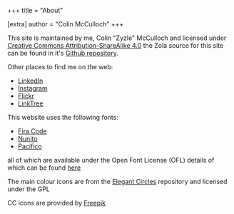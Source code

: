 +++
title = "About"

[extra]
author = "Colin McCulloch"
+++

This site is maintained by me, Colin "Zyzle" McCulloch and licensed under [Creative Commons Attribution-ShareAlike 4.0](https://creativecommons.org/licenses/by-sa/4.0/) the Zola source for this site can be found in it's [Github repository](https://github.com/Zyzle/zyzle.github.io).

Other places to find me on the web:

  * [LinkedIn](https://www.linkedin.com/in/colinmcculloch)
  * [Instagram](https://www.instagram.com/zyzle2501/)
  * [Flickr](https://flickr.com/photos/zyzle/)
  * [LinkTree](https://linktr.ee/zyzle)

This website uses the following fonts:

* [Fira Code](https://github.com/tonsky/FiraCode)
* [Nunito](https://github.com/googlefonts/nunito)
* [Pacifico](https://github.com/googlefonts/Pacifico)

all of which are available under the Open Font License (OFL) details of which can be found [here](/OFL.txt)

The main colour icons are from the [Elegant Circles](https://dohliam.github.io/elegant-circles/) repository and licensed under the GPL

CC icons are provided by [Freepik](https://www.flaticon.com/free-icons/cc)